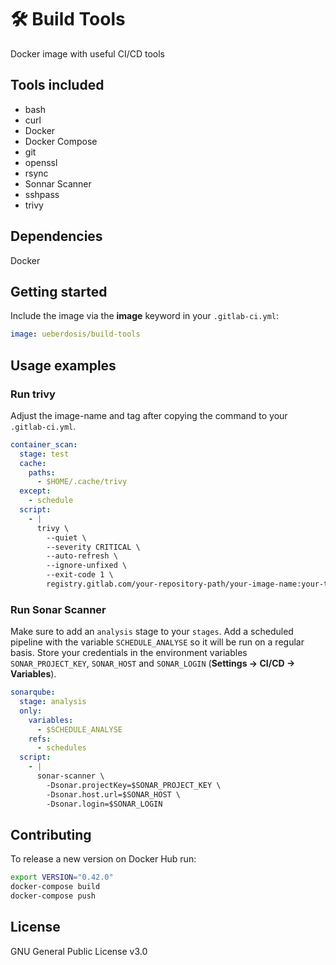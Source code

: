 # 🛠️ Build Tools

Docker image with useful CI/CD tools

## Tools included

- bash
- curl
- Docker
- Docker Compose
- git
- openssl
- rsync
- Sonnar Scanner
- sshpass
- trivy

## Dependencies

Docker

## Getting started

Include the image via the **image** keyword in your `.gitlab-ci.yml`:

```yaml
image: ueberdosis/build-tools
```

## Usage examples

### Run trivy

Adjust the image-name and tag after copying the command to your `.gitlab-ci.yml`.

```yaml
container_scan:
  stage: test
  cache:
    paths:
      - $HOME/.cache/trivy
  except:
    - schedule
  script:
    - |
      trivy \
        --quiet \
        --severity CRITICAL \
        --auto-refresh \
        --ignore-unfixed \
        --exit-code 1 \
        registry.gitlab.com/your-repository-path/your-image-name:your-tag
```

### Run Sonar Scanner

Make sure to add an `analysis` stage to your `stages`. Add a scheduled pipeline with the variable `SCHEDULE_ANALYSE` so it will be run on a regular basis. Store your credentials in the environment variables `SONAR_PROJECT_KEY`, `SONAR_HOST` and `SONAR_LOGIN` (**Settings → CI/CD → Variables**).

```yaml
sonarqube:
  stage: analysis
  only:
    variables:
      - $SCHEDULE_ANALYSE
    refs:
      - schedules
  script:
    - |
      sonar-scanner \
        -Dsonar.projectKey=$SONAR_PROJECT_KEY \
        -Dsonar.host.url=$SONAR_HOST \
        -Dsonar.login=$SONAR_LOGIN
```

## Contributing

To release a new version on Docker Hub run:

```bash
export VERSION="0.42.0"
docker-compose build
docker-compose push
```

## License

GNU General Public License v3.0
